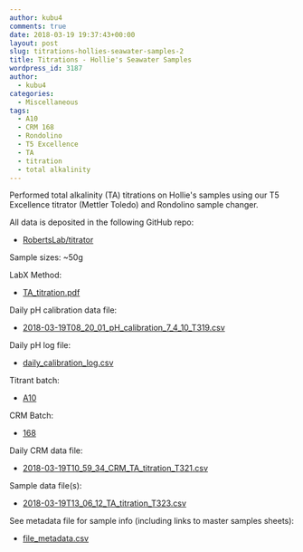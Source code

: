 ```yaml
---
author: kubu4
comments: true
date: 2018-03-19 19:37:43+00:00
layout: post
slug: titrations-hollies-seawater-samples-2
title: Titrations - Hollie's Seawater Samples
wordpress_id: 3187
author:
  - kubu4
categories:
  - Miscellaneous
tags:
  - A10
  - CRM 168
  - Rondolino
  - T5 Excellence
  - TA
  - titration
  - total alkalinity
---
```


Performed total alkalinity (TA) titrations on Hollie's samples using our T5 Excellence titrator (Mettler Toledo) and Rondolino sample changer.

All data is deposited in the following GitHub repo:





  * [RobertsLab/titrator](https://github.com/RobertsLab/titrator)



Sample sizes: ~50g

LabX Method:



  * [TA_titration.pdf](https://github.com/RobertsLab/titrator/blob/master/LabX_method_files/TA_titration.pdf)



Daily pH calibration data file:



  * [2018-03-19T08_20_01_pH_calibration_7_4_10_T319.csv](https://github.com/RobertsLab/titrator/raw/master/data/cal_data/2018-03-19T08_20_01_pH_calibration_7_4_10_T319.csv)



Daily pH log file:



  * [daily_calibration_log.csv](https://github.com/RobertsLab/titrator/blob/master/data/cal_data/daily_calibration_log.csv)



Titrant batch:



  * [A10](https://github.com/RobertsLab/titrator/blob/master/data/acid_certifications/Batch_A10_CoA.pdf)



CRM Batch:



  * [168](https://github.com/RobertsLab/titrator/blob/master/data/crm_certifications/Batch168.pdf)



Daily CRM data file:



  * [2018-03-19T10_59_34_CRM_TA_titration_T321.csv](https://github.com/RobertsLab/titrator/raw/master/data/titration_data/crm_data/2018-03-19T10_59_34_CRM_TA_titration_T321.csv)



Sample data file(s):



  * [2018-03-19T13_06_12_TA_titration_T323.csv](https://github.com/RobertsLab/titrator/raw/master/data/titration_data/sample_data/2018-03-19T13_06_12_TA_titration_T323.csv)



See metadata file for sample info (including links to master samples sheets):



  * [file_metadata.csv](https://github.com/RobertsLab/titrator/blob/master/data/titration_data/sample_data/file_metadata.csv)


